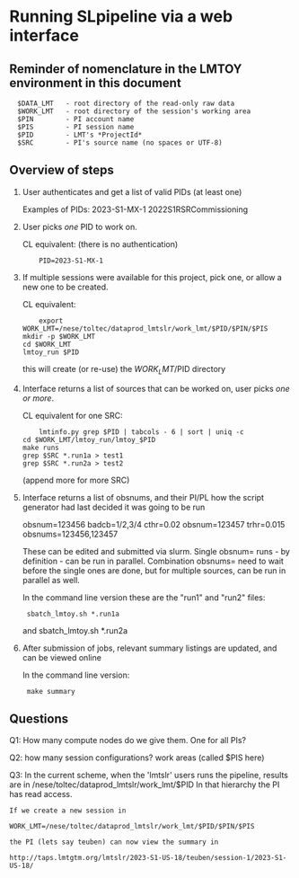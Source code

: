 # Running SLpipeline via a web interface

## Reminder of nomenclature in the LMTOY environment in this document

      $DATA_LMT   - root directory of the read-only raw data
      $WORK_LMT   - root directory of the session's working area
      $PIN        - PI account name 
      $PIS        - PI session name
      $PID        - LMT's *ProjectId*
      $SRC        - PI's source name (no spaces or UTF-8)

## Overview of steps

1. User authenticates and get a list of valid PIDs (at least one)

   Examples of PIDs: 2023-S1-MX-1 2022S1RSRCommissioning

2. User picks *one* PID to work on.

   CL equivalent: (there is no authentication)
   
           PID=2023-S1-MX-1

3. If multiple sessions were available for this project, pick one, or allow
   a new one to be created.

   CL equivalent:

           export WORK_LMT=/nese/toltec/dataprod_lmtslr/work_lmt/$PID/$PIN/$PIS
	   mkdir -p $WORK_LMT
	   cd $WORK_LMT
	   lmtoy_run $PID

   this will create (or re-use) the $WORK_LMT/$PID directory

3. Interface returns a list of sources that can be worked on, user picks *one or more*.

   CL equivalent for one SRC:

           lmtinfo.py grep $PID | tabcols - 6 | sort | uniq -c
	   cd $WORK_LMT/lmtoy_run/lmtoy_$PID
	   make runs
	   grep $SRC *.run1a > test1
	   grep $SRC *.run2a > test2

   (append more for more SRC)
           

4. Interface returns a list of obsnums, and their PI/PL how the script generator
   had last decided it was going to be run

   obsnum=123456 badcb=1/2,3/4 cthr=0.02
   obsnum=123457 trhr=0.015
   obsnums=123456,123457 
   
   These can be edited and submitted via slurm.    Single obsnum= runs - by definition -
   can be run in parallel.
   Combination obsnums= need to wait before the single ones are done, but for multiple
   sources, can be run in parallel as well.
   
   In the command line version these are the "run1" and "run2" files:

        sbatch_lmtoy.sh *.run1a
   and
        sbatch_lmtoy.sh *.run2a

5. After submission of jobs, relevant summary listings are updated, and can be viewed online

   In the command line version:

        make summary



## Questions

Q1: How many compute nodes do we give them. One for all PIs?

Q2: how many session configurations? work areas (called $PIS here)

Q3: In the current scheme, when the 'lmtslr' users runs the pipeline, results are in
    /nese/toltec/dataprod_lmtslr/work_lmt/$PID
    In that hierarchy the PI has read access.

    If we create a new session in
    
    WORK_LMT=/nese/toltec/dataprod_lmtslr/work_lmt/$PID/$PIN/$PIS

    the PI (lets say teuben) can now view the summary in
    
    http://taps.lmtgtm.org/lmtslr/2023-S1-US-18/teuben/session-1/2023-S1-US-18/
